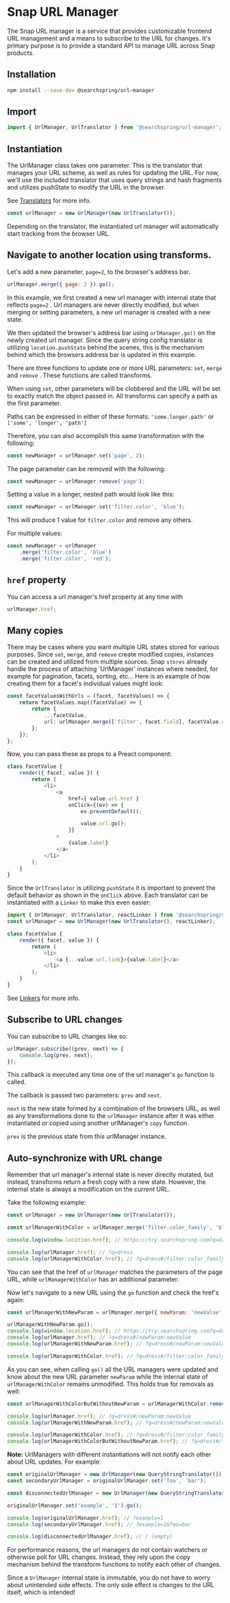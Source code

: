 # Snap URL Manager


The Snap URL manager is a service that provides customizable frontend URL management and a means to subscribe to the URL for changes. It's primary purpose is to provide a standard API to manage URL across Snap products.

## Installation

```sh
npm install --save-dev @searchspring/url-manager
```

## Import

```js
import { UrlManager, UrlTranslator } from '@searchspring/url-manager';
```

## Instantiation

The UrlManager class takes one parameter. This is the translator that manages your URL scheme, as well as rules for updating the URL. For now, we'll use the included translator that uses query strings and hash fragments and utilizes pushState to modify the URL in the browser.

See [Translators](https://github.com/searchspring/snap/tree/main/packages/snap-url-manager/src/Translators) for more info.

```js
const urlManager = new UrlManager(new UrlTranslator());
```

Depending on the translator, the instantiated url manager will automatically start tracking from the browser URL.

## Navigate to another location using transforms.

Let's add a new parameter, `page=2`, to the browser's address bar.

```js
urlManager.merge({ page: 2 }).go();
```

In this example, we first created a new url manager with internal state that reflects `page=2` . Url managers are never directly modified, but when merging or setting parameters, a new url manager is created with a new state.

We then updated the browser's address bar using `urlManager.go()` on the newly created url manager. Since the query string config translator is utilizing `location.pushState` behind the scenes,
this is the mechanism behind which the browsers address bar is updated in this example.

There are three functions to update one or more URL parameters: `set`, `merge` and `remove` . These functions are called transforms.

When using `set`, other parameters will be clobbered and the URL will be set to exactly match the object passed in. All transforms can specify a path as the first parameter.

Paths can be expressed in either of these formats:
`'some.longer.path'` or `['some', 'longer', 'path']`

Therefore, you can also accomplish this same transformation with the following:

```js
const newManager = urlManager.set('page', 2);
```

The page parameter can be removed with the following:

```js
const newManager = urlManager.remove('page');
```

Setting a value in a longer, nested path would look like this:

```js
const newManager = urlManager.set('filter.color', 'blue');
```

This will produce 1 value for `filter.color` and remove any others.

For multiple values:

```js
const newManager = urlManager
	.merge('filter.color', 'blue')
	.merge('filter.color', 'red');
```

## `href` property

You can access a url manager's href property at any time with

```js
urlManager.href;
```

## Many copies

There may be cases where you want multiple URL states stored for various purposes. Since
`set`, `merge`, and `remove` create modified copies, instances can be created and utilized from multiple sources. Snap `stores` already handle the process of attaching `UrlManager' instances where needed, for example for pagination, facets, sorting, etc... Here is an example of how creating them for a facet's individual values might look:

```js
const facetValuesWithUrls = (facet, facetValues) => {
	return facetValues.map((facetValue) => {
		return {
			...facetValue,
			url: urlManager.merge(['filter', facet.field], facetValue.value),
		};
	});
};
```

Now, you can pass these as props to a Preact component:

```js
class FacetValue {
	render({ facet, value }) {
		return (
			<li>
				<a
					href={ value.url.href }
					onClick={(ev) => {
						ev.preventDefault();

						value.url.go();
					}}
				>
					{value.label}
				</a>
			</li>
		);
	}
}
```

Since the `UrlTranslator` is utilizing `pushState` it is important to prevent the default behavior as shown in the `onClick` above. Each translator can be instantiated with a `Linker` to make this even easier:

```js
import { UrlManager, UrlTranslator, reactLinker } from '@searchspring/snap-url-manager';
const urlManager = new UrlManager(new UrlTranslator(), reactLinker);
```

```js
class FacetValue {
	render({ facet, value }) {
		return (
			<li>
				<a {...value.url.link}>{value.label}</a>
			</li>
		);
	}
}
```

See [Linkers](https://github.com/searchspring/snap/tree/main/packages/snap-url-manager/src/linkers) for more info.

## Subscribe to URL changes

You can subscribe to URL changes like so:

```js
urlManager.subscribe((prev, next) => {
	console.log(prev, next);
});
```

This callback is executed any time one of the url manager's `go` function is called.

The callback is passed two parameters: `prev` and `next`.

`next` is the new state formed by a combination of the browsers URL, as well as any transformations done to the `urlManager` instance after it was either instantiated or copied using another urlManager's `copy` function.

`prev` is the previous state from this urlManager instance.

## Auto-synchronize with URL change

Remember that url manager's internal state is never directly mutated, but instead, transforms return a fresh copy with a new
state. However, the internal state is always a modification on the _current_ URL.

Take the following example:

```js
const urlManager = new UrlManager(new UrlTranslator());

const urlManagerWithColor = urlManager.merge('filter.color_family', 'blue');

console.log(window.location.href); // https://try.searchspring.com?q=dress

console.log(urlManager.href); // ?q=dress
console.log(urlManagerWithColor.href); // ?q=dress#/filter:color_family:Blue
```

You can see that the href of `urlManager` matches the parameters of the page URL, while `urlManagerWithColor` has an additional parameter.

Now let's navigate to a new URL using the `go` function and check the href's again:

```js
const urlManagerWithNewParam = urlManager.merge({ newParam: 'newValue' });

urlManagerWithNewParam.go();
console.log(window.location.href); // https://try.searchspring.com?q=dress#/newParam:newValue
console.log(urlManager.href); // ?q=dress#/newParam:newValue
console.log(urlManagerWithNewParam.href); // ?q=dress#/newParam:newValue

console.log(urlManagerWithColor.href); // ?q=dress#/filter:color_family:Blue/newParam:newValue
```

As you can see, when calling `go()` all the URL managers were updated and know about the new URL parameter `newParam` while the internal
state of `urlManagerWithColor` remains unmodified. This holds true for removals as well:

```js
const urlManagerWithColorButWithoutNewParam = urlManagerWithColor.remove('newParam');

console.log(urlManager.href); // ?q=dress#/newParam:newValue
console.log(urlManagerWithNewParam.href); // ?q=dress#/newParam:newValue

console.log(urlManagerWithColor.href); // ?q=dress#/filter:color_family:Blue/newParam:newValuecolor=blue
console.log(urlManagerWithColorButWithoutNewParam.href); // ?q=dress#/filter:color_family:Blue
```

**Note:** UrlManagers with different instantiations will not notify each other about URL updates. For example:

```js
const originalUrlManager = new UrlManager(new QueryStringTranslator());
const secondaryUrlManager = originalUrlManager.set('foo', 'bar');

const disconnectedUrlManager = new UrlManager(new QueryStringTranslator());

originalUrlManager.set('example', '1').go();

console.log(originalUrlManager.href); // ?example=1
console.log(secondaryUrlManager.href); // ?example=1&foo=bar

console.log(disconnectedUrlManager.href); // / (empty)
```

For performance reasons, the url managers do not contain watchers or otherwise poll for URL changes. Instead, they rely upon the copy mechanism behind the transform functions to notify each other of changes.

Since a `UrlManager` internal state is immutable, you do not have to worry about unintended side effects. The only side effect is changes to the URL itself, which is intended!
